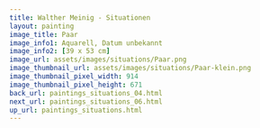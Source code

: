```yaml
---
title: Walther Meinig - Situationen
layout: painting
image_title: Paar
image_info1: Aquarell, Datum unbekannt
image_info2: [39 x 53 cm]
image_url: assets/images/situations/Paar.png
image_thumbnail_url: assets/images/situations/Paar-klein.png
image_thumbnail_pixel_width: 914
image_thumbnail_pixel_height: 671
back_url: paintings_situations_04.html
next_url: paintings_situations_06.html
up_url: paintings_situations.html
---
```


